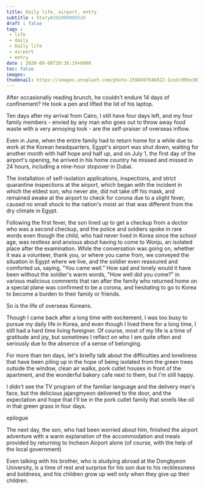 ```yaml
---
title: Daily life, airport, entry
subtitle : Story#202009090536
draft : false
tags :
 - life
 - daily
 - Daily life
 - airport
 - entry
date : 2020-09-08T20:36:19+0900
toc: false
images: 
thumbnail: https://images.unsplash.com/photo-1598497646822-1ce3c995e383?ixlib=rb-1.2.1&q=80&fm=jpg&crop=entropy&cs=tinysrgb&w=1080&fit=max&ixid=eyJhcHBfaWQiOjE1NTU0OX0
---
```


After occasionally reading brunch, he couldn't endure 14 days of confinement? He took a pen and lifted the lid of his laptop.  

Ten days after my arrival from Cairo, I still have four days left, and my four family members - envied by any man who goes out to throw away food waste with a very annoying look - are the self-praiser of overseas inflow.  

Even in June, when the entire family had to return home for a while due to work at the Korean headquarters, Egypt's airport was shut down, waiting for another month with half hope and half up, and on July 1, the first day of the airport's opening, he arrived in his home country he missed and missed in 24 hours, including a nine-hour stopover in Dubai.  

The installation of self-isolation applications, inspections, and strict quarantine inspections at the airport, which began with the incident in which the eldest son, who never ate, did not take off his mask, and remained awake at the airport to check for corona due to a slight fever, caused no small shock to the nation's moist air that was different from the dry climate in Egypt.  

Following the first fever, the son lined up to get a checkup from a doctor who was a second checkup, and the police and soldiers spoke in rare words even though the child, who had never lived in Korea since the school age, was restless and anxious about having to come to Wonju, an isolated place after the examination. While the conversation was going on, whether it was a volunteer, thank you, or where you came from, we conveyed the situation in Egypt where we live, and the soldier even reassured and comforted us, saying, "You came well." How sad and lonely would it have been without the soldier's warm words, "How well did you come?" in various malicious comments that ran after the family who returned home on a special plane was confirmed to be a corona, and hesitating to go to Korea to become a burden to their family or friends.  

So is the life of overseas Koreans.  

Though I came back after a long time with excitement, I was too busy to pursue my daily life in Korea, and even though I lived there for a long time, I still had a hard time living foreigner. Of course, most of my life is a time of gratitude and joy, but sometimes I reflect on who I am quite often and seriously due to the absence of a sense of belonging.  

For more than ten days, let's briefly talk about the difficulties and loneliness that have been piling up in the hope of being isolated from the green trees outside the window, clean air walks, pork cutlet houses in front of the apartment, and the wonderful bakery cafe next to them, but I'm still happy.  

I didn't see the TV program of the familiar language and the delivery man's face, but the delicious jajangmyeon delivered to the door, and the expectation and hope that I'll be in the pork cutlet family that smells like oil in that green grass in four days.  

epilogue  

The next day, the son, who had been worried about him, finished the airport adventure with a warm explanation of the accommodation and meals provided by returning to Incheon Airport alone (of course, with the help of the local government)  

Even talking with his brother, who is studying abroad at the Dongbyeon University, is a time of rest and surprise for his son due to his recklessness and boldness, and his children grow up well only when they give up their children.  


